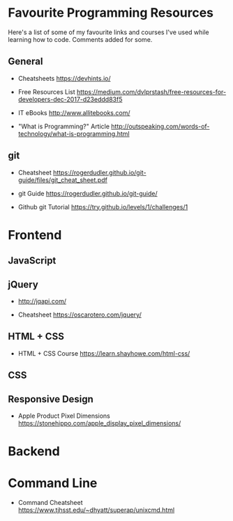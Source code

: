 # Favourite Programming Resources

Here's a  list of some of my favourite links and courses I've used while learning how to code. Comments added for some. 

## General

- Cheatsheets https://devhints.io/

- Free Resources List https://medium.com/dvlprstash/free-resources-for-developers-dec-2017-d23eddd83f5

- IT eBooks http://www.allitebooks.com/ 

- "What is Programming?" Article http://outspeaking.com/words-of-technology/what-is-programming.html


## git

- Cheatsheet https://rogerdudler.github.io/git-guide/files/git_cheat_sheet.pdf

- git Guide https://rogerdudler.github.io/git-guide/ 

- Github git Tutorial https://try.github.io/levels/1/challenges/1


# Frontend

## JavaScript

## jQuery

- http://jqapi.com/

- Cheatsheet https://oscarotero.com/jquery/


## HTML + CSS 

- HTML + CSS Course https://learn.shayhowe.com/html-css/

## CSS 


## Responsive Design

- Apple Product Pixel Dimensions https://stonehippo.com/apple_display_pixel_dimensions/ 


# Backend

# Command Line

- Command Cheatsheet https://www.tjhsst.edu/~dhyatt/superap/unixcmd.html


